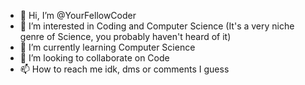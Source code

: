- 👋 Hi, I’m @YourFellowCoder
- 👀 I’m interested in Coding and Computer Science (It's a very niche genre of Science, you probably haven't heard of it)
- 🌱 I’m currently learning Computer Science
- 💞️ I’m looking to collaborate on Code
- 📫 How to reach me idk, dms or comments I guess

<!---
YourFellowCoder/YourFellowCoder is a ✨ special ✨ repository because its `README.md` (this file) appears on your GitHub profile.
You can click the Preview link to take a look at your changes.
--->
